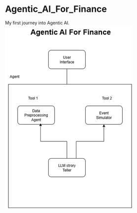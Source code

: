 # Agentic_AI_For_Finance
My first journey into Agentic AI.
![Alt text](https://github.com/shrikanthkrish1/Agentic_AI_For_Finance/blob/main/Agentic_aI_Finance.drawio.png)
